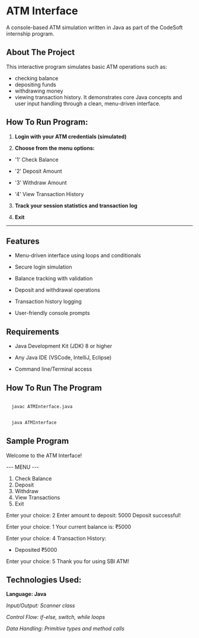 # ATM Interface

A console-based ATM simulation written in Java as part of the CodeSoft internship program.

## About The Project

This interactive program simulates basic ATM operations such as:

- checking balance
- depositing funds
- withdrawing money
- viewing transaction history. 
It demonstrates core Java concepts and user input handling through a clean, menu-driven interface.


## How To Run Program:

1. **Login with your ATM credentials (simulated)**

2. **Choose from the menu options:**

  - '1' Check Balance

  - '2' Deposit Amount

  - '3' Withdraw Amount

  - '4' View Transaction History

3. **Track your session statistics and transaction log**

4. **Exit**
   
---

## Features

- Menu-driven interface using loops and conditionals

- Secure login simulation

- Balance tracking with validation

- Deposit and withdrawal operations

- Transaction history logging

- User-friendly console prompts

## Requirements

- Java Development Kit (JDK) 8 or higher

- Any Java IDE (VSCode, IntelliJ, Eclipse)

- Command line/Terminal access



## How To Run The Program
```bash

  javac ATMInterface.java

```

```bash

  java ATMInterface

```

## Sample Program
Welcome to the ATM Interface!

--- MENU ---
 1. Check Balance
 2. Deposit
 3. Withdraw
 4. View Transactions
 5. Exit

 Enter your choice: 2
 Enter amount to deposit: 5000
 Deposit successful!

 Enter your choice: 1
 Your current balance is: ₹5000

 Enter your choice: 4
 Transaction History:
 - Deposited ₹5000

 Enter your choice: 5
 Thank you for using SBI ATM!


## Technologies Used:

**Language: Java**

*Input/Output: Scanner class*

*Control Flow: if-else, switch, while loops*

*Data Handling: Primitive types and method calls*



